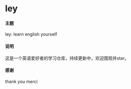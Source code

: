 # ley

#### 主题
ley: learn english yourself

#### 说明
这是一个英语爱好者的学习仓库，持续更新中，欢迎围观并star。

#### 感谢
thank you
merci

